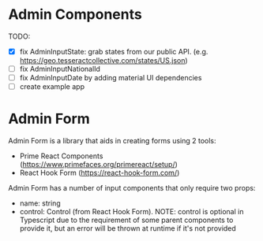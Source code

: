 # Admin Components

TODO:

- [x] fix AdminInputState: grab states from our public API. (e.g. https://geo.tesseractcollective.com/states/US.json)
- [ ] fix AdminInputNationalId
- [ ] fix AdminInputDate by adding material UI dependencies
- [ ] create example app

# Admin Form

Admin Form is a library that aids in creating forms using 2 tools:

- Prime React Components (https://www.primefaces.org/primereact/setup/)
- React Hook Form (https://react-hook-form.com/)

Admin Form has a number of input components that only require two props:

- name: string
- control: Control (from React Hook Form). NOTE: control is optional in Typescript due to the requirement of some parent components to provide it, but an error will be thrown at runtime if it's not provided
